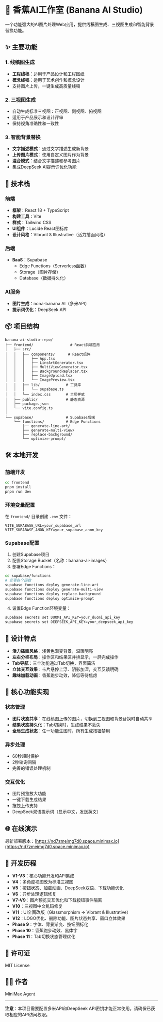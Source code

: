 # 🍌 香蕉AI工作室 (Banana AI Studio)

一个功能强大的AI图片处理Web应用，提供线稿图生成、三视图生成和智能背景替换功能。

## ✨ 主要功能

### 1. 线稿图生成
- **工程线稿**：适用于产品设计和工程图纸
- **概念线稿**：适用于艺术创作和概念设计
- 支持图片上传，一键生成高质量线稿

### 2. 三视图生成
- 自动生成标准三视图：正视图、侧视图、俯视图
- 适用于产品展示和设计评审
- 保持视角准确性和一致性

### 3. 智能背景替换
- **文字描述模式**：通过文字描述生成新背景
- **上传图片模式**：使用自定义图片作为背景
- **混合模式**：结合文字描述和参考图片
- 集成DeepSeek AI提示词优化功能

## 🚀 技术栈

### 前端
- **框架**：React 18 + TypeScript
- **构建工具**：Vite
- **样式**：Tailwind CSS
- **UI组件**：Lucide React图标库
- **设计风格**：Vibrant & Illustrative（活力插画风格）

### 后端
- **BaaS**：Supabase
  - Edge Functions（Serverless函数）
  - Storage（图片存储）
  - Database（数据持久化）

### AI服务
- **图片生成**：nona-banana AI（多米API）
- **提示词优化**：DeepSeek API

## 📦 项目结构

```
banana-ai-studio-repo/
├── frontend/                 # React前端应用
│   ├── src/
│   │   ├── components/      # React组件
│   │   │   ├── App.tsx
│   │   │   ├── LineArtGenerator.tsx
│   │   │   ├── MultiViewGenerator.tsx
│   │   │   ├── BackgroundReplacer.tsx
│   │   │   ├── ImageUpload.tsx
│   │   │   └── ImagePreview.tsx
│   │   ├── lib/            # 工具库
│   │   │   └── supabase.ts
│   │   └── index.css       # 全局样式
│   ├── public/             # 静态资源
│   ├── package.json
│   └── vite.config.ts
│
└── supabase/               # Supabase后端
    └── functions/          # Edge Functions
        ├── generate-line-art/
        ├── generate-multi-view/
        ├── replace-background/
        └── optimize-prompt/
```

## 🛠️ 本地开发

### 前端开发

```bash
cd frontend
pnpm install
pnpm run dev
```

### 环境变量配置

在 `frontend/` 目录创建 `.env` 文件：

```env
VITE_SUPABASE_URL=your_supabase_url
VITE_SUPABASE_ANON_KEY=your_supabase_anon_key
```

### Supabase配置

1. 创建Supabase项目
2. 配置Storage Bucket（名称：banana-ai-images）
3. 部署Edge Functions：

```bash
cd supabase/functions
# 部署各个函数
supabase functions deploy generate-line-art
supabase functions deploy generate-multi-view
supabase functions deploy replace-background
supabase functions deploy optimize-prompt
```

4. 设置Edge Function环境变量：
```bash
supabase secrets set DUOMI_API_KEY=your_duomi_api_key
supabase secrets set DEEPSEEK_API_KEY=your_deepseek_api_key
```

## 🎨 设计特点

- **活力插画风格**：浅黄色渐变背景，温暖明亮
- **左右分栏布局**：操作区和结果区并排显示，一屏完成操作
- **Tab导航**：三个功能通过Tab切换，界面简洁
- **立体交互效果**：卡片悬停上浮、阴影加深，交互反馈明确
- **趣味加载动画**：香蕉跑步动效，降低等待焦虑

## 📱 核心功能实现

### 状态管理
- **图片状态共享**：在线稿图上传的图片，切换到三视图和背景替换时自动共享
- **结果状态持久化**：Tab切换时，生成结果不丢失
- **全局生成状态**：任一功能生图时，所有生成按钮禁用

### 异步处理
- 60秒超时保护
- 2秒轮询间隔
- 完善的错误处理机制

### 交互优化
- 图片预览放大功能
- 一键下载生成结果
- 拖拽上传支持
- DeepSeek双语提示词（显示中文，发送英文）

## 🌐 在线演示

最新部署版本：[https://nd7zmeimg7d0.space.minimax.io](https://nd7zmeimg7d0.space.minimax.io)

## 📄 开发历程

- **V1-V3**：核心功能开发和API集成
- **V4**：多角度视图改为标准三视图
- **V5**：按钮状态、加载动画、DeepSeek双语、下载功能优化
- **V6**：异步处理逻辑修复
- **V7-V9**：图片预览交互优化和下载按钮事件隔离
- **V10**：三视图中文乱码修复
- **V11**：UI全面改版（Glassmorphism → Vibrant & Illustrative）
- **V12**：LOGO优化、删除功能、图片状态共享、窗口立体效果
- **Phase 9**：字体、背景渐变、按钮图标化
- **Phase 10**：香蕉跑步动效、黑体字
- **Phase 11**：Tab切换状态管理优化

## 📝 许可证

MIT License

## 👨‍💻 作者

MiniMax Agent

---

**注意**：本项目需要配置多米API和DeepSeek API密钥才能正常使用。请确保已获取相应的API访问权限。

